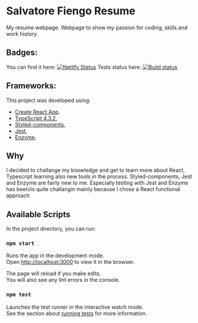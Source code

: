# Salvatore Fiengo Resume

My resume webpage.
Webpage to show my passion for coding, skills and work history.

## Badges:

You can find it here:
[![Netlify Status](https://api.netlify.com/api/v1/badges/7dfb8e03-0cbb-4d05-a836-709555a76fee/deploy-status)](https://app.netlify.com/sites/salvatorefiengocv/deploys)
Tests status here:
[![Build status](https://ci.appveyor.com/api/projects/status/o99xhdu7kndbc0we?svg=true)](https://ci.appveyor.com/project/SalvatoreFiengo/my-resume)

## Frameworks:

This project was developed using:
- [Create React App](https://github.com/facebook/create-react-app).
- [TypeScript 4.3.2](https://www.typescriptlang.org/),
- [Styled-components](https://styled-components.com/),
- [Jest](https://jestjs.io/),
- [Enzyme](https://enzymejs.github.io/enzyme/),

## Why

I decided to challange my knowledge and get to learn more about React, Typescript learning also new tools in the process.
Styled-components, Jest and Enzyme are fairly new to me. 
Especially testing with Jest and Enzyme has been/is quite challangin mainly because I chose a React functional approach

## Available Scripts

In the project directory, you can run:

### `npm start`

Runs the app in the development mode.\
Open [http://localhost:3000](http://localhost:3000) to view it in the browser.

The page will reload if you make edits.\
You will also see any lint errors in the console.

### `npm test`

Launches the test runner in the interactive watch mode.\
See the section about [running tests](https://facebook.github.io/create-react-app/docs/running-tests) for more information.




